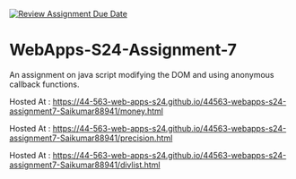 [![Review Assignment Due Date](https://classroom.github.com/assets/deadline-readme-button-24ddc0f5d75046c5622901739e7c5dd533143b0c8e959d652212380cedb1ea36.svg)](https://classroom.github.com/a/cdqffI9o)
# WebApps-S24-Assignment-7
An assignment on java script modifying the DOM and using anonymous callback functions.

Hosted At : https://44-563-web-apps-s24.github.io/44563-webapps-s24-assignment7-Saikumar88941/money.html

Hosted At : https://44-563-web-apps-s24.github.io/44563-webapps-s24-assignment7-Saikumar88941/precision.html

Hosted At : https://44-563-web-apps-s24.github.io/44563-webapps-s24-assignment7-Saikumar88941/divlist.html
